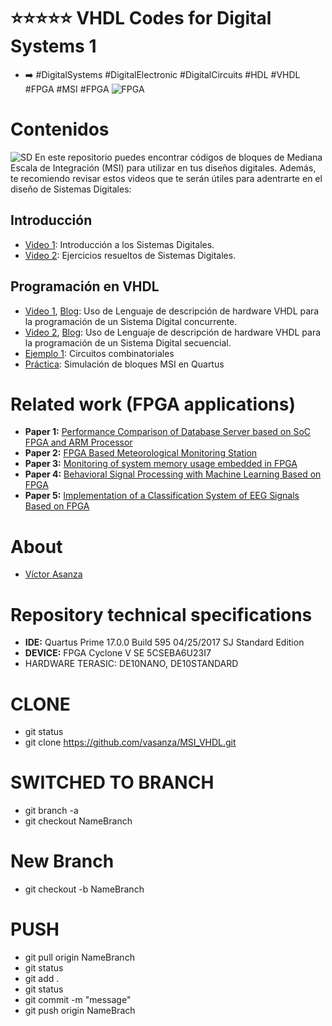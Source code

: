 # ⭐⭐⭐⭐⭐ VHDL Codes for Digital Systems 1
- ➡️ #DigitalSystems #DigitalElectronic #DigitalCircuits #HDL #VHDL #FPGA #MSI #FPGA
![FPGA](https://user-images.githubusercontent.com/12642226/126781573-f8af8ca5-0cdf-4d91-a8bb-fece6117d426.png)

# Contenidos
![SD](https://user-images.githubusercontent.com/12642226/150647904-c8eaf852-bfd2-4465-b432-90fd83dee562.png)
En este repositorio puedes encontrar códigos de bloques de Mediana Escala de Integración (MSI) para utilizar en tus diseños digitales.
Además, te recomiendo revisar estos videos que te serán útiles para adentrarte en el diseño de Sistemas Digitales:

## Introducción
- [Video 1](https://www.youtube.com/watch?v=fiQaocvqg9M&list=PLQzI-judwt-k4PkAGj_e_ZHDzYI0ZpshK&index=17&t=4393s):  Introducción a los Sistemas Digitales.
- [Video 2](https://www.youtube.com/watch?v=RsQSRA2K-R0&list=PLQzI-judwt-k4PkAGj_e_ZHDzYI0ZpshK&index=17&t=2876s): Ejercicios resueltos de Sistemas Digitales.

## Programación en VHDL
- [Video 1](https://www.youtube.com/watch?v=iWi0UZ-J1ps&list=PLQzI-judwt-k4PkAGj_e_ZHDzYI0ZpshK&index=19), [Blog](https://vasanza.blogspot.com/2020/01/lenguaje-de-descripcion-de-hardware.html):  Uso de Lenguaje de descripción de hardware VHDL para la programación de un Sistema Digital concurrente.
- [Video 2](https://www.youtube.com/watch?v=v5BQ54q3yq8&list=PLQzI-judwt-k4PkAGj_e_ZHDzYI0ZpshK&index=19&t=8s), [Blog](https://vasanza.blogspot.com/2020/01/lenguaje-de-descripcion-de-hardware_16.html):  Uso de Lenguaje de descripción de hardware VHDL para la programación de un Sistema Digital secuencial.
- [Ejemplo 1](https://vasanza.blogspot.com/2017/08/practica-resolucion-de-circuitos.html): Circuitos combinatoriales
- [Práctica](https://vasanza.blogspot.com/2017/08/practica-simulacion-de-circuitos-msi-en.html): Simulación de bloques MSI en Quartus

# Related work (FPGA applications)
- **Paper 1:** [Performance Comparison of Database Server based on SoC FPGA and ARM Processor](https://ieeexplore.ieee.org/document/9647742)
- **Paper 2:** [FPGA Based Meteorological Monitoring Station](https://ieeexplore.ieee.org/abstract/document/9530151)
- **Paper 3:** [Monitoring of system memory usage embedded in FPGA](https://ieeexplore.ieee.org/abstract/document/9232863)
- **Paper 4:** [Behavioral Signal Processing with Machine Learning Based on FPGA](https://link.springer.com/chapter/10.1007%2F978-3-030-59194-6_17)
- **Paper 5:** [Implementation of a Classification System of EEG Signals Based on FPGA](https://ieeexplore.ieee.org/document/9096752)

# About
- [Víctor Asanza](https://vasanza.blogspot.com/p/about-me.html)

# Repository technical specifications
- **IDE:** Quartus Prime 17.0.0 Build 595 04/25/2017 SJ Standard Edition
- **DEVICE:** FPGA Cyclone V SE 5CSEBA6U23I7
- HARDWARE TERASIC: DE10NANO, DE10STANDARD

# CLONE
- git status
- git clone https://github.com/vasanza/MSI_VHDL.git

# SWITCHED TO BRANCH
- git branch -a
- git checkout NameBranch

# New Branch
- git checkout -b NameBranch

# PUSH
- git pull origin NameBranch
- git status
- git add .
- git status
- git commit -m "message"
- git push origin NameBrach

